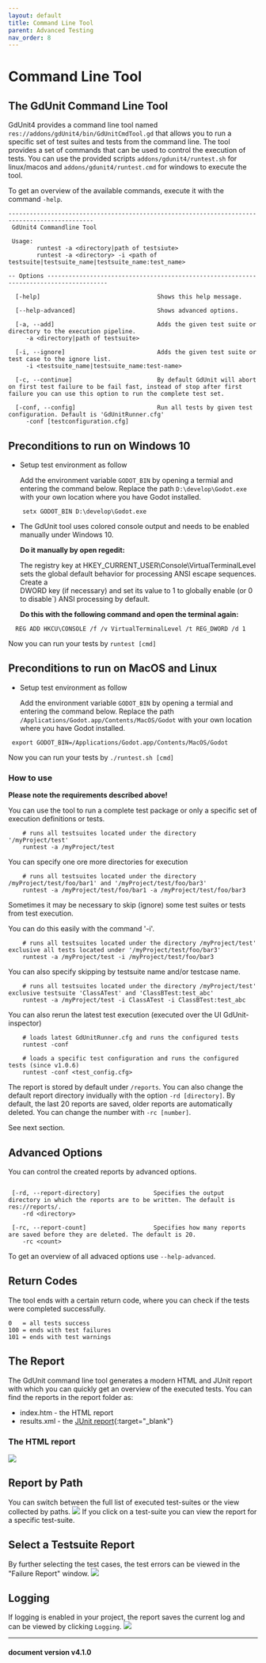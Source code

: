 ```yaml
---
layout: default
title: Command Line Tool
parent: Advanced Testing
nav_order: 8
---
```


# Command Line Tool

## The GdUnit Command Line Tool
GdUnit4 provides a command line tool named `res://addons/gdUnit4/bin/GdUnitCmdTool.gd` that allows you to run a specific set of test suites and tests from the command line. The tool provides a set of commands that can be used to control the execution of tests.
You can use the provided scripts `addons/gdunit4/runtest.sh` for linux/macos and `addons/gdunit4/runtest.cmd` for windows to execute the tool.

To get an overview of the available commands, execute it with the command `-help`.


```
----------------------------------------------------------------------------------------------
 GdUnit4 Commandline Tool

 Usage:
        runtest -a <directory|path of testsiute>
        runtest -a <directory> -i <path of testsuite|testsuite_name|testsuite_name:test_name>

-- Options ---------------------------------------------------------------------------------------

  [-help]                                 Shows this help message.

  [--help-advanced]                       Shows advanced options.

  [-a, --add]                             Adds the given test suite or directory to the execution pipeline.
     -a <directory|path of testsuite>

  [-i, --ignore]                          Adds the given test suite or test case to the ignore list.
     -i <testsuite_name|testsuite_name:test-name>

  [-c, --continue]                        By default GdUnit will abort on first test failure to be fail fast, instead of stop after first failure you can use this option to run the complete test set.

  [-conf, --config]                       Run all tests by given test configuration. Default is 'GdUnitRunner.cfg'
     -conf [testconfiguration.cfg]
```

## Preconditions to run on Windows 10
- Setup test environment as follow

  Add the environment variable `GODOT_BIN` by opening a termial and entering the command below.
  Replace the path `D:\develop\Godot.exe` with your own location where you have Godot installed.
```
    setx GODOT_BIN D:\develop\Godot.exe
```
- The GdUnit tool uses colored console output and needs to be enabled manually under Windows 10.

  **Do it manually by open regedit:**

  The registry key at HKEY_CURRENT_USER\Console\VirtualTerminalLevel sets the global default behavior for processing ANSI escape sequences. Create a     
  DWORD key (if necessary) and set its value to 1 to globally enable (or 0 to disable`) ANSI processing by default.
  
  **Do this with the following command and open the terminal again:**
```
  REG ADD HKCU\CONSOLE /f /v VirtualTerminalLevel /t REG_DWORD /d 1
```


Now you can run your tests by `runtest [cmd]`


## Preconditions to run on MacOS and Linux
- Setup test environment as follow
  
  Add the environment variable `GODOT_BIN` by opening a termial and entering the command below.
  Replace the path `/Applications/Godot.app/Contents/MacOS/Godot` with your own location where you have Godot installed.
```
 export GODOT_BIN=/Applications/Godot.app/Contents/MacOS/Godot
``` 

Now you can run your tests by `./runtest.sh [cmd]`


### How to use
**Please note the requirements described above!**

You can use the tool to run a complete test package or only a specific set of execution definitions or tests.

```
    # runs all testsuites located under the directory '/myProject/test'
    runtest -a /myProject/test
```

You can specify one ore more directories for execution
```
    # runs all testsuites located under the directory /myProject/test/foo/bar1' and '/myProject/test/foo/bar3'
    runtest -a /myProject/test/foo/bar1 -a /myProject/test/foo/bar3
```

Sometimes it may be necessary to skip (ignore) some test suites or tests from test execution.

You can do this easily with the command '-i'.
```
    # runs all testsuites located under the directory /myProject/test' exclusive all tests located under '/myProject/test/foo/bar3'
    runtest -a /myProject/test -i /myProject/test/foo/bar3
```
You can also specify skipping by testsuite name and/or testcase name.
```
    # runs all testsuites located under the directory /myProject/test' exclusive testsuite 'ClassATest' and 'ClassBTest:test_abc'
    runtest -a /myProject/test -i ClassATest -i ClassBTest:test_abc
```

You can also rerun the latest test execution (executed over the UI GdUnit-inspector)
```
    # loads latest GdUnitRunner.cfg and runs the configured tests
    runtest -conf
```

```
    # loads a specific test configuration and runs the configured tests (since v1.0.6)
    runtest -conf <test_config.cfg>
```


The report is stored by default under `/reports`. You can also change the default report directory invidually with the option `-rd [directory]`.
By default, the last 20 reports are saved, older reports are automatically deleted. You can change the number with `-rc [number]`.

See next section.

## Advanced Options
You can control the created reports by advanced options.

```

 [-rd, --report-directory]               Specifies the output directory in which the reports are to be written. The default is res://reports/.
    -rd <directory>

 [-rc, --report-count]                   Specifies how many reports are saved before they are deleted. The default is 20.
    -rc <count>

```
To get an overview of all advaced options use `--help-advanced`.


## Return Codes
The tool ends with a certain return code, where you can check if the tests were completed successfully.
```
0   = all tests success
100 = ends with test failures
101 = ends with test warnings
```

## The Report
The GdUnit command line tool generates a modern HTML and JUnit report with which you can quickly get an overview of the executed tests. 
You can find the reports in the report folder as:
- index.htm - the HTML report
- results.xml - the [JUnit report](https://www.ibm.com/docs/en/developer-for-zos/14.1.0?topic=formats-junit-xml-format){:target="_blank"}


### The HTML report
![](/gdUnit4/assets/images/reports/GdUnit3Report-main.png)


## Report by Path
You can switch between the full list of executed test-suites or the view collected by paths.
![](/gdUnit4/assets/images/reports/GdUnit3Report-sort-by-path.png)
If you click on a test-suite you can view the report for a specific test-suite.

## Select a Testsuite Report
By further selecting the test cases, the test errors can be viewed in the "Failure Report" window.
![](/gdUnit4/assets/images/reports/GdUnit3Report-failure-report.png)

## Logging
If logging is enabled in your project, the report saves the current log and can be viewed by clicking `Logging`.
![](/gdUnit4/assets/images/reports/GdUnit3Report-logging.png)

---
<h4> document version v4.1.0 </h4>